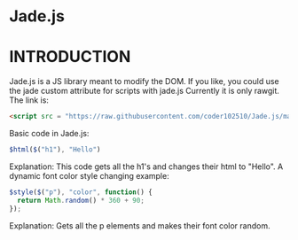 # Jade.js
#
#
# INTRODUCTION
Jade.js is a JS library meant to modify the DOM.
If you like, you could use the jade custom attribute for scripts with jade.js 
Currently it is only rawgit. The link is:
```html
<script src = "https://raw.githubusercontent.com/coder102510/Jade.js/master/Jade.js"></script>
```
Basic code in Jade.js:
```javascript
$html($("h1"), "Hello")
```
Explanation: This code gets all the h1's and changes their html to "Hello".
A dynamic font color style changing example:
```javascript
$style($("p"), "color", function() {
  return Math.random() * 360 + 90;
});
```
Explanation: Gets all the p elements and makes their font color random.
